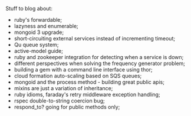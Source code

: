 Stuff to blog about:

* ruby's forwardable;
* lazyness and enumerable;
* mongoid 3 upgrade;
* short-circuiting external services instead of incrementing timeout;
* Qu queue system;
* active-model guide;
* ruby and zookeeper integration for detecting when a service is down;
* different perspectives when solving the frequency generator problem;
* building a gem with a command line interface using thor;
* cloud formation auto-scaling based on SQS queues;
* mongoid and the process method - building great public apis;
* mixins are just a variation of inheritance;
* ruby idioms, faraday's retry middleware exception handling;
* rspec double-to-string coercion bug;
* respond_to? going for public methods only;
